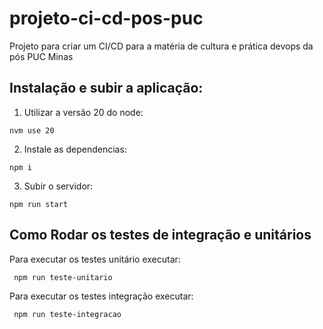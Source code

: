 # projeto-ci-cd-pos-puc
Projeto para criar um CI/CD para a matéria de cultura e prática devops da pós PUC Minas

## Instalação e subir a aplicação:

1. Utilizar a versão 20 do node:

```
nvm use 20
```

2. Instale as dependencias:

```
npm i
```

3. Subir o servidor:
```
npm run start
``` 

## Como Rodar os testes de integração e unitários

Para executar os testes unitário executar:
```
 npm run teste-unitario
```

Para executar os testes integração executar:
```
 npm run teste-integracao
```
